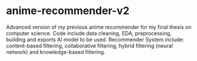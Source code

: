 # anime-recommender-v2
Advanced version of my previous anime recommender for my final thesis on computer science. Code include data cleaning, EDA, preprocessing, building and exports AI model to be used.  Recommender System include: content-based filtering, collaborative filtering, hybrid filtering (neural network) and knowledge-based filtering. 
